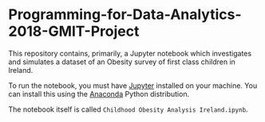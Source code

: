 # Programming-for-Data-Analytics-2018-GMIT-Project


This repository contains, primarily, a Jupyter notebook which investigates and simulates a dataset of an Obesity 
survey of first class children in Ireland.

To run the notebook, you must have [Jupyter](http://jupyter.org/) installed on your machine.
You can install this using the [Anaconda](https://www.anaconda.com/) Python distribution.

The notebook itself is called `Childhood Obesity Analysis Ireland.ipynb`.
